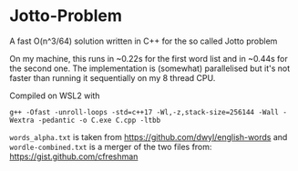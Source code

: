 # Jotto-Problem
A fast O(n^3/64) solution written in C++ for the so called Jotto problem

On my machine, this runs in ~0.22s for the first word list and in ~0.44s for the second one. The implementation is (somewhat) parallelised but it's not faster than running it sequentially on my 8 thread CPU.

Compiled on WSL2 with
```b
g++ -Ofast -unroll-loops -std=c++17 -Wl,-z,stack-size=256144 -Wall -Wextra -pedantic -o C.exe C.cpp -ltbb
```

`words_alpha.txt` is taken from https://github.com/dwyl/english-words and `wordle-combined.txt` is a merger of the two files from: https://gist.github.com/cfreshman
